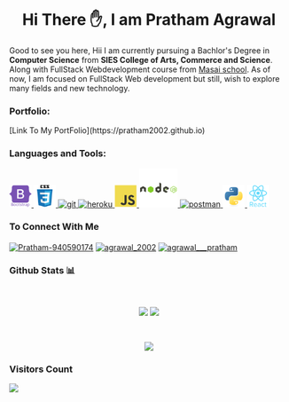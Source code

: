 <h1 align="center"> Hi There ✋, I am Pratham Agrawal</h1> 
<p>Good to see you here, Hii I am currently pursuing a Bachlor's Degree in <strong>Computer Science</strong> from <strong>SIES College of Arts, Commerce and Science</strong>. Along with FullStack Webdevelopment course from <a traget="_blank" href="https://www.masaischool.com">Masai school</a>. As of now, I am focused on FullStack Web development but still, wish to explore many fields and new technology.</p>

<h3 align="left">Portfolio:</h3>
 [Link To My PortFolio](https://pratham2002.github.io)


<h3 align="left">Languages and Tools:</h3>
<p align="left"> 
<a href="https://getbootstrap.com" target="_blank"> <img src="https://raw.githubusercontent.com/devicons/devicon/master/icons/bootstrap/bootstrap-plain-wordmark.svg" alt="bootstrap" width="40" height="40"/> </a> 
<a href="https://www.w3schools.com/css/" target="_blank"> <img src="https://raw.githubusercontent.com/devicons/devicon/master/icons/css3/css3-original-wordmark.svg" alt="css3" width="40" height="40"/> </a> 
<a href="https://git-scm.com/" target="_blank"> <img src="https://www.vectorlogo.zone/logos/git-scm/git-scm-icon.svg" alt="git" width="40" height="40"/> </a> 
<a href="https://heroku.com" target="_blank"> <img src="https://www.vectorlogo.zone/logos/heroku/heroku-icon.svg" alt="heroku" width="40" height="40"/> </a> 
<a href="https://developer.mozilla.org/en-US/docs/Web/JavaScript" target="_blank"> <img src="https://raw.githubusercontent.com/devicons/devicon/master/icons/javascript/javascript-original.svg" alt="javascript" width="40" height="40"/> </a> 
<a href="https://nodejs.org" target="_blank"> <img src="https://raw.githubusercontent.com/devicons/devicon/master/icons/nodejs/nodejs-original-wordmark.svg" alt="nodejs" width="70"/> </a> 
<a href="https://postman.com" target="_blank"> <img src="https://www.vectorlogo.zone/logos/getpostman/getpostman-icon.svg" alt="postman" width="40" height="40"/> </a> 
<a href="https://www.python.org" target="_blank"> <img src="https://raw.githubusercontent.com/devicons/devicon/master/icons/python/python-original.svg" alt="python" width="40" height="40"/> </a> 
<a href="https://reactjs.org/" target="_blank" rel="noreferrer"> <img src="https://raw.githubusercontent.com/devicons/devicon/master/icons/react/react-original-wordmark.svg" alt="react" width="40" height="40"/> </a>
</p>


<h3 align="left">To Connect With Me</h3>
<p align="left">

<a href="https://www.linkedin.com/in/pratham-940590174/" target="blank"><img align="center" src="https://raw.githubusercontent.com/rahuldkjain/github-profile-readme-generator/master/src/images/icons/Social/linked-in-alt.svg" alt="Pratham-940590174" height="30" width="40" /></a>
<a href="https://twitter.com/agrawal_2002" target="blank"><img align="center" src="https://raw.githubusercontent.com/rahuldkjain/github-profile-readme-generator/master/src/images/icons/Social/twitter.svg" alt="agrawal_2002" height="30" width="40" /></a>
<a href="https://www.instagram.com/agrawal___pratham/" target="blank"><img align="center" src="https://raw.githubusercontent.com/rahuldkjain/github-profile-readme-generator/master/src/images/icons/Social/instagram.svg" alt="agrawal___pratham" height="30" width="40" /></a>
</p>

<h3>Github Stats 📊</h3>
<br/>
<p align="center">
   <img align="center"  src="https://github-readme-streak-stats.herokuapp.com?user=pratham2002&theme=dark&date_format=j%20M%5B%20Y%5D" /><br\>
   <img align="center" src="https://github-readme-stats.vercel.app/api?username=pratham2002&show_icons=true&theme=onedark"/>
</p>
<br/>
<p align="center">
   <img align="center" src="https://github-readme-stats.vercel.app/api/top-langs/?username=pratham2002&langs_count=8" />
</p>
<p align="center">
<h3>Visitors Count</h3>
<img src="https://profile-counter.glitch.me/pratham2002/count.svg"/>
</p>
